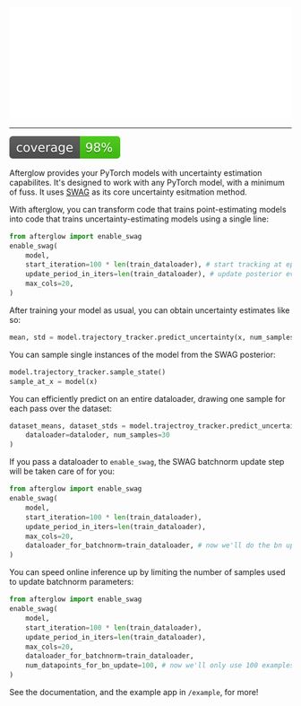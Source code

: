 ![Afterglow Logo](static/img/afterglow.svg)

---

![Coverage](static/img/coverage.svg)

Afterglow provides your PyTorch models with uncertainty estimation capabilites. It's designed to work with any PyTorch model, with a minimum of fuss. It uses [SWAG](https://arxiv.org/abs/1902.02476) as its core uncertainty esitmation method.

With afterglow, you can transform code that trains point-estimating models into code that trains uncertainty-estimating models using a single line:

```python
from afterglow import enable_swag
enable_swag(
    model,
    start_iteration=100 * len(train_dataloader), # start tracking at epoch 100
    update_period_in_iters=len(train_dataloader), # update posterior every epoch
    max_cols=20,
)
```

After training your model as usual, you can obtain uncertainty estimates like so:

```python
mean, std = model.trajectory_tracker.predict_uncertainty(x, num_samples=30)
```

You can sample single instances of the model from the SWAG posterior:

```python
model.trajectory_tracker.sample_state()
sample_at_x = model(x)
```

You can efficiently predict on an entire dataloader, drawing one sample for each pass over the dataset:

```python
dataset_means, dataset_stds = model.trajectroy_tracker.predict_uncertainty_on_dataloader(
    dataloader=dataloder, num_samples=30
)
```

If you pass a dataloader to `enable_swag`, the SWAG batchnorm update step will be taken care of for you:

```python
from afterglow import enable_swag
enable_swag(
    model,
    start_iteration=100 * len(train_dataloader),
    update_period_in_iters=len(train_dataloader),
    max_cols=20,
    dataloader_for_batchnorm=train_dataloader, # now we'll do the bn update when we sample
)
```

You can speed online inference up by limiting the number of samples used to update batchnorm parameters:

```python
from afterglow import enable_swag
enable_swag(
    model,
    start_iteration=100 * len(train_dataloader),
    update_period_in_iters=len(train_dataloader),
    max_cols=20,
    dataloader_for_batchnorm=train_dataloader,
    num_datapoints_for_bn_update=100, # now we'll only use 100 examples fo the bn update
)
```

See the documentation, and the example app in `/example`, for more!
